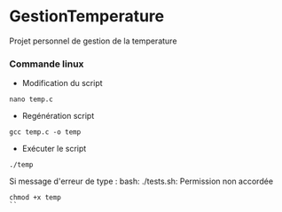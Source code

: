 # GestionTemperature
Projet personnel de gestion de la temperature


### Commande linux

- Modification du script 
```
nano temp.c
```
- Regénération script 
```
gcc temp.c -o temp
```
- Exécuter le script
```
./temp
```

Si message d'erreur de type : bash: ./tests.sh: Permission non accordée
```
chmod +x temp
``
